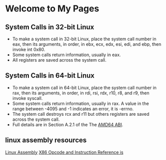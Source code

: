 # Welcome to My Pages

## System Calls in 32-bit Linux
- To make a system call in 32-bit Linux, place the system call number in eax, then its arguments, in order, in ebx, ecx, edx, esi, edi, and ebp, then invoke int 0x80.
- Some system calls return information, usually in eax.
- All registers are saved across the system call.

## System Calls in 64-bit Linux
- To make a system call in 64-bit Linux, place the system call number in rax, then its arguments, in order, in rdi, rsi, rdx, r10, r8, and r9, then invoke syscall.
- Some system calls return information, usually in rax. A value in the range between -4095 and -1 indicates an error, it is -errno.
- The system call destroys rcx and r11 but others registers are saved across the system call.
- Full details are in Section A.2.1 of the The [AMD64 ABI](http://www.x86-64.org/documentation/abi.pdf).

## linux assembly resources
[Linux Assembly](http://asm.sourceforge.net/)
[X86 Opcode and Instruction Reference is](http://ref.x86asm.net/)
